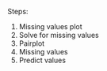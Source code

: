 Steps:

1. Missing values plot
2. Solve for missing values
3. Pairplot 
4. Missing values
5. Predict values 
